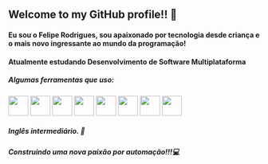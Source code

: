 ## Welcome to my GitHub profile!! 👾

<h4> Eu sou o Felipe Rodrigues, sou apaixonado por tecnologia desde criança e o mais novo ingressante ao mundo da programação!</h4>

<h4>Atualmente estudando Desenvolvimento de Software Multiplataforma</h4>
  
<h5> Algumas ferramentas que uso: </h5>

<div style="display:inline">
  <img width='40' heigth='40' src="https://cdn.jsdelivr.net/gh/devicons/devicon@latest/icons/html5/html5-original-wordmark.svg"/>
  <img width='40' heigth='40' src="https://cdn.jsdelivr.net/gh/devicons/devicon@latest/icons/css3/css3-original-wordmark.svg"/>
  <img width='40' heigth='40' src="https://cdn.jsdelivr.net/gh/devicons/devicon@latest/icons/javascript/javascript-original.svg"/>
  <img width='40' heigth='40' src="https://cdn.jsdelivr.net/gh/devicons/devicon@latest/icons/python/python-original.svg"/>
</div>

<div style="display:inline">
  <img width='40' heigth='40' src="https://cdn.jsdelivr.net/gh/devicons/devicon@latest/icons/cplusplus/cplusplus-original.svg" />
  <img width='40' heigth='40' src="https://cdn.jsdelivr.net/gh/devicons/devicon@latest/icons/mysql/mysql-plain-wordmark.svg" />
  <img width='40' heigth='40' src="https://cdn.jsdelivr.net/gh/devicons/devicon@latest/icons/selenium/selenium-original.svg" />
  <img width='40' heigth='40' src="https://cdn.jsdelivr.net/gh/devicons/devicon@latest/icons/vscode/vscode-original-wordmark.svg" />
</div>

<h5>Inglês intermediário. 💙</h5>
<h5>Construindo uma nova paixão por automação!!!💻</h5>



